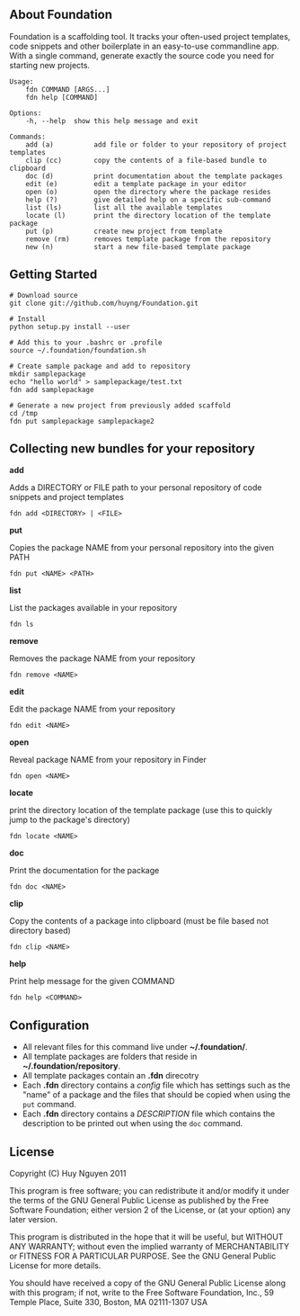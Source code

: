 ## About Foundation ##

Foundation is a scaffolding tool. It tracks your often-used project templates, code snippets and other 
boilerplate in an easy-to-use commandline app. With a single command, generate exactly the source code
you need for starting new projects.

    Usage:
        fdn COMMAND [ARGS...]
        fdn help [COMMAND]

    Options:
        -h, --help  show this help message and exit

    Commands:
        add (a)          add file or folder to your repository of project templates
        clip (cc)        copy the contents of a file-based bundle to clipboard 
        doc (d)          print documentation about the template packages
        edit (e)         edit a template package in your editor
        open (o)         open the directory where the package resides
        help (?)         give detailed help on a specific sub-command
        list (ls)        list all the available templates
        locate (l)       print the directory location of the template package
        put (p)          create new project from template
        remove (rm)      removes template package from the repository
        new (n)          start a new file-based template package

        

## Getting Started ##
    
    # Download source
    git clone git://github.com/huyng/Foundation.git
    
    # Install
    python setup.py install --user
    
    # Add this to your .bashrc or .profile
    source ~/.foundation/foundation.sh
    
    # Create sample package and add to repository
    mkdir samplepackage
    echo "hello world" > samplepackage/test.txt
    fdn add samplepackage
    
    # Generate a new project from previously added scaffold
    cd /tmp
    fdn put samplepackage samplepackage2
    



## Collecting new bundles for your repository ##


**add**   

Adds a DIRECTORY or FILE path to your personal repository of code snippets and project templates

    fdn add <DIRECTORY> | <FILE>

**put**

Copies the package NAME from your personal repository into the given PATH

    fdn put <NAME> <PATH>
    
**list**

List the packages available in your repository

    fdn ls

**remove**

Removes the package NAME from your repository
    
    fdn remove <NAME>
    
**edit**

Edit the package NAME from your repository
    
    fdn edit <NAME>
    
**open**

Reveal package NAME from your repository in Finder
    
    fdn open <NAME>
    
**locate**

print the directory location of the template package (use this to quickly jump to the package's directory)

    fdn locate <NAME>

**doc**

Print the documentation for the package <NAME>

    fdn doc <NAME>
    
**clip**

Copy the contents of a package into clipboard (must be file based not directory based)

    fdn clip <NAME>

**help**

Print help message for the given COMMAND

    fdn help <COMMAND> 

## Configuration ##

- All relevant files for this command live under **~/.foundation/**. 
- All template packages are folders that reside in **~/.foundation/repository**.
- All template packages contain an **.fdn** direcotry 
- Each **.fdn** directory contains a *config* file which has settings such as the "name" of a package and the files that should be copied when using the `put` command.
- Each **.fdn** directory contains a *DESCRIPTION* file which contains the description to be printed out when using the `doc` command.

## License ##

Copyright (C) Huy Nguyen 2011 

This program is free software; you can redistribute it and/or modify it under the terms of the GNU General Public License as published by the Free Software Foundation; either version 2 of the License, or (at your option) any later version.

This program is distributed in the hope that it will be useful, but WITHOUT ANY WARRANTY; without even the implied warranty of MERCHANTABILITY or FITNESS FOR A PARTICULAR PURPOSE. See the GNU General Public License for more details.

You should have received a copy of the GNU General Public License along with this program; if not, write to the Free Software Foundation, Inc., 59 Temple Place, Suite 330, Boston, MA 02111-1307 USA


